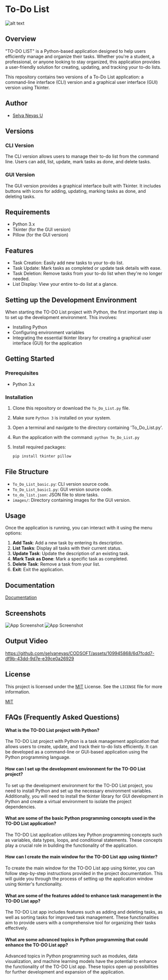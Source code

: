 
# To-Do List

![alt text](https://github.com/selvaneyas/CODSOFT/blob/377081a785d8a222b5ce1dd2c3bf5ab705c73992/Python%20Projects/To-Do-List/images/image.png)

## Overview

"TO-DO LIST" is a Python-based application designed to help users efficiently manage and organize their tasks. Whether you're a student, a professional, or anyone looking to stay organized, this application provides a user-friendly solution for creating, updating, and tracking your to-do lists.

This repository contains two versions of a To-Do List application: a command-line interface (CLI) version and a graphical user interface (GUI) version using Tkinter.


## Author

- [Selva Neyas U](https://github.com/selvaneyas)

## Versions

### CLI Version

The CLI version allows users to manage their to-do list from the command line. Users can add, list, update, mark tasks as done, and delete tasks.

### GUI Version

The GUI version provides a graphical interface built with Tkinter. It includes buttons with icons for adding, updating, marking tasks as done, and deleting tasks.

## Requirements

- Python 3.x
- Tkinter (for the GUI version)
- Pillow (for the GUI version)

## Features

- Task Creation: Easily add new tasks to your to-do list.
- Task Update: Mark tasks as completed or update task details with ease.
- Task Deletion: Remove tasks from your to-do list when they're no longer needed.
- List Display: View your entire to-do list at a glance.

## Setting up the Development Environment
When starting the TO-DO List project with Python, the first important step is to set up the development environment. This involves:

- Installing Python
- Configuring environment variables
- Integrating the essential tkinter library for creating a graphical user interface (GUI) for the application

## Getting Started
### Prerequisites
- Python 3.x

### Installation
1. Clone this repository or download the `To_Do_List.py` file.
2. Make sure `Python 3` is installed on your system.
3. Open a terminal and navigate to the directory containing 'To_Do_List.py'.
4. Run the application with the command:  ```python To_Do_List.py ``` 


5. Install required packages:
    ```bash
    pip install tkinter pillow
    ```
    
## File Structure

- `To_Do_List_basic.py`: CLI version source code.
- `To_Do_List_basic1.py`: GUI version source code.
- `to_do_list.json`: JSON file to store tasks.
- `images/`: Directory containing images for the GUI version.

## Usage
Once the application is running, you can interact with it using the menu options:
1. **Add Task**: Add a new task by entering its description.
2. **List Tasks**: Display all tasks with their current status.
3. **Update Task**: Update the description of an existing task.
4. **Mark Task as Done**: Mark a specific task as completed.
5. **Delete Task**: Remove a task from your list.
6. **Exit**: Exit the application.

## Documentation

[Documentation](https://linktodocumentation)


    
## Screenshots

![App Screenshot](https://github.com/selvaneyas/CODSOFT/blob/377081a785d8a222b5ce1dd2c3bf5ab705c73992/Python%20Projects/To-Do-List/images/todolist.png)
![App Screenshot](https://github.com/selvaneyas/CODSOFT/blob/5768a26ebf61e0a60ff4d06bdd4d1e0ede6109ba/Python%20Projects/To-Do-List/images/todolist2.png)

## Output Video

https://github.com/selvaneyas/CODSOFT/assets/109945868/6d7fcdd7-df9b-43dd-9d7e-e39ce0a26929




## License
This project is licensed under the [MIT](https://choosealicense.com/licenses/mit/) License. See the `LICENSE` file for more information.

[MIT](https://choosealicense.com/licenses/mit/)


## FAQs (Frequently Asked Questions)
#### What is the TO-DO List project with Python?
The TO-DO List project with Python is a task management application that allows users to create, update, and track their to-do lists efficiently. It can be developed as a command-line or GUI-based application using the Python programming language.

#### How can I set up the development environment for the TO-DO List project?
To set up the development environment for the TO-DO List project, you need to install Python and set up the necessary environment variables. Additionally, you will need to install the tkinter library for GUI development in Python and create a virtual environment to isolate the project dependencies.

#### What are some of the basic Python programming concepts used in the TO-DO List application?
The TO-DO List application utilizes key Python programming concepts such as variables, data types, loops, and conditional statements. These concepts play a crucial role in building the functionality of the application.

#### How can I create the main window for the TO-DO List app using tkinter?
To create the main window for the TO-DO List app using tkinter, you can follow step-by-step instructions provided in the project documentation. This will guide you through the process of setting up the application window using tkinter's functionality.

#### What are some of the features added to enhance task management in the TO-DO List app?
The TO-DO List app includes features such as adding and deleting tasks, as well as sorting tasks for improved task management. These functionalities aim to provide users with a comprehensive tool for organizing their tasks effectively.

#### What are some advanced topics in Python programming that could enhance the TO-DO List app?
Advanced topics in Python programming such as modules, data visualization, and machine learning models have the potential to enhance the functionality of the TO-DO List app. These topics open up possibilities for further development and expansion of the application.
